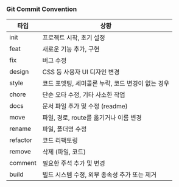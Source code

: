 ### Git Commit Convention

| 타입 | 상황 |
| --- | --- |
| init | 프로젝트 시작, 초기 설정 |
| feat | 새로운 기능 추가, 구현 |
| fix | 버그 수정 |
| design | CSS 등 사용자 UI 디자인 변경 |
| style | 코드 포맷팅, 세미콜론 누락, 코드 변경이 없는 경우 |
| chore | 단순 오타 수정, 기타 사소한 작업 |
| docs | 문서 파일 추가 및 수정 (readme) |
| move | 파일, 경로, route를 옮기거나 이름 변경 |
| rename | 파일, 폴더명 수정 |
| refactor | 코드 리팩토링 |
| remove | 삭제 (파일, 코드) |
| comment | 필요한 주석 추가 및 변경 |
| build | 빌드 시스템 수정, 외부 종속성 추가 또는 제거 | 